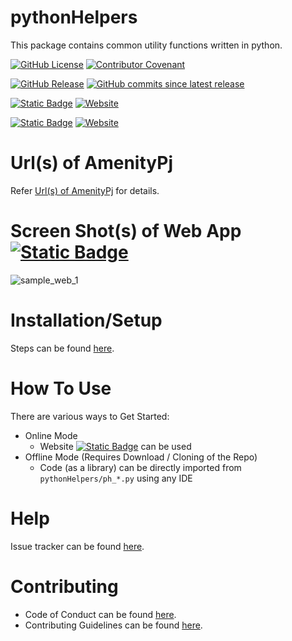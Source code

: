 # pythonHelpers
This package contains common utility functions written in python.

[![GitHub License](https://img.shields.io/github/license/impratikjaiswal/pythonHelpers)](LICENSE)
[![Contributor Covenant](https://img.shields.io/badge/Contributor%20Covenant-2.1-4baaaa.svg)](CODE_OF_CONDUCT.md)

[![GitHub Release](https://img.shields.io/github/v/release/impratikjaiswal/pythonHelpers)](https://github.com/impratikjaiswal/pythonHelpers/releases/latest)
[![GitHub commits since latest release](https://img.shields.io/github/commits-since/impratikjaiswal/pythonHelpers/latest)](https://github.com/impratikjaiswal/pythonHelpers/commits/main/)

[![Static Badge](https://img.shields.io/badge/amenitypj.in/-a?label=website%20url)](https://amenitypj.in)
[![Website](https://img.shields.io/website?url=https://amenitypj.in&label=website%20status)](https://amenitypj.in)

[![Static Badge](https://img.shields.io/badge/impratikjaiswal.github.io/pythonHelpers-a?label=gihub%20website%20url)](https://impratikjaiswal.github.io/pythonHelpers)
[![Website](https://img.shields.io/website?url=https://impratikjaiswal.github.io/pythonHelpers&label=website%20status)](https://impratikjaiswal.github.io/pythonHelpers)

# Url(s) of AmenityPj 
Refer [Url(s) of AmenityPj](https://impratikjaiswal.github.io/amenitypj/#urls-of-amenitypj) for details.

# Screen Shot(s) of Web App [![Static Badge](https://img.shields.io/badge/amenitypj.in-a)](https://amenitypj.in/) 
![sample_web_1](https://github.com/impratikjaiswal/amenitypj/blob/main/static/images/sample_web_1.gif?raw=true)

# Installation/Setup
Steps can be found [here](https://github.com/impratikjaiswal/pythonHelpers/blob/main/HOW_TO_INSTALL_PYTHON_APPS.md).

# How To Use
There are various ways to Get Started:

  - Online Mode
    - Website [![Static Badge](https://img.shields.io/badge/amenitypj.in-a)](https://amenitypj.in/) can be used
  - Offline Mode (Requires Download / Cloning of the Repo)
    - Code (as a library) can be directly imported from ```pythonHelpers/ph_*.py``` using any IDE

# Help
Issue tracker can be found [here](CONTRIBUTING.md#issue-tracker).

# Contributing
 - Code of Conduct can be found [here](CODE_OF_CONDUCT.md).
 - Contributing Guidelines can be found [here](CONTRIBUTING.md).
